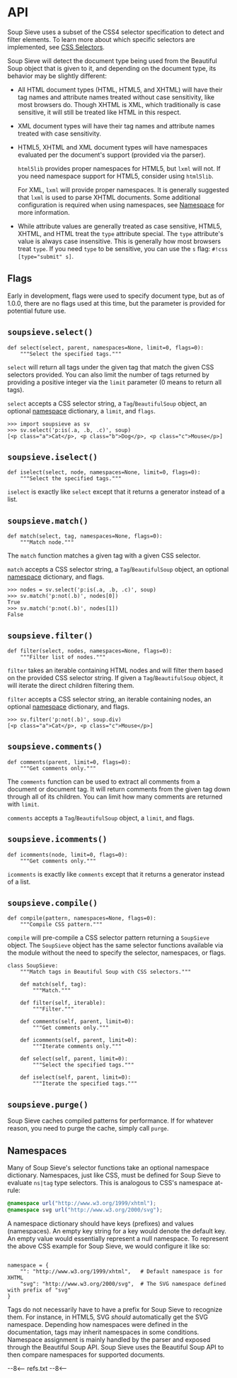 # API

Soup Sieve uses a subset of the CSS4 selector specification to detect and filter elements. To learn more about which specific selectors are implemented, see [CSS Selectors](./selectors.md).

Soup Sieve will detect the document type being used from the Beautiful Soup object that is given to it, and depending on the document type, its behavior may be slightly different:

- All HTML document types (HTML, HTML5, and XHTML) will have their tag names and attribute names treated without case sensitivity, like most browsers do. Though XHTML is XML, which traditionally is case sensitive, it will still be treated like HTML in this respect.

- XML document types will have their tag names and attribute names treated with case sensitivity.

- HTML5, XHTML and XML document types will have namespaces evaluated per the document's support (provided via the parser).

    `html5lib` provides proper namespaces for HTML5, but `lxml` will not. If you need namespace support for HTML5, consider using `html5lib`.

    For XML, `lxml` will provide proper namespaces. It is generally suggested that `lxml` is used to parse XHTML documents. Some additional configuration is required when using namespaces, see [Namespace](#namespaces) for more information.

- While attribute values are generally treated as case sensitive, HTML5, XHTML, and HTML treat the `type` attribute special. The `type` attribute's value is always case insensitive. This is generally how most browsers treat `type`. If you need `type` to be sensitive, you can use the `s` flag: `#!css [type="submit" s]`.

## Flags

Early in development, flags were used to specify document type, but as of 1.0.0, there are no flags used at this time, but the parameter is provided for potential future use.

## `soupsieve.select()`

```py3
def select(select, parent, namespaces=None, limit=0, flags=0):
    """Select the specified tags."""
```

`select` will return all tags under the given tag that match the given CSS selectors provided. You can also limit the number of tags returned by providing a positive integer via the `limit` parameter (0 means to return all tags).

`select` accepts a CSS selector string, a `Tag`/`BeautifulSoup` object, an optional [namespace](#namespaces) dictionary, a `limit`, and `flags`.

```pycon3
>>> import soupsieve as sv
>>> sv.select('p:is(.a, .b, .c)', soup)
[<p class="a">Cat</p>, <p class="b">Dog</p>, <p class="c">Mouse</p>]
```

## `soupsieve.iselect()`

```py3
def iselect(select, node, namespaces=None, limit=0, flags=0):
    """Select the specified tags."""
```

`iselect` is exactly like `select` except that it returns a generator instead of a list.

## `soupsieve.match()`

```py3
def match(select, tag, namespaces=None, flags=0):
    """Match node."""
```

The `match` function matches a given tag with a given CSS selector.

`match` accepts a CSS selector string, a `Tag`/`BeautifulSoup` object, an optional [namespace](#namespaces) dictionary, and flags.

```pycon3
>>> nodes = sv.select('p:is(.a, .b, .c)', soup)
>>> sv.match('p:not(.b)', nodes[0])
True
>>> sv.match('p:not(.b)', nodes[1])
False
```

## `soupsieve.filter()`

```py3
def filter(select, nodes, namespaces=None, flags=0):
    """Filter list of nodes."""
```

`filter` takes an iterable containing HTML nodes and will filter them based on the provided CSS selector string. If given a `Tag`/`BeautifulSoup` object, it will iterate the direct children filtering them.

`filter` accepts a CSS selector string, an iterable containing nodes, an optional [namespace](#namespaces) dictionary, and flags.

```pycon3
>>> sv.filter('p:not(.b)', soup.div)
[<p class="a">Cat</p>, <p class="c">Mouse</p>]
```

## `soupsieve.comments()`

```
def comments(parent, limit=0, flags=0):
    """Get comments only."""
```

The `comments` function can be used to extract all comments from a document or document tag. It will return comments from the given tag down through all of its children.  You can limit how many comments are returned with `limit`.

`comments` accepts a `Tag`/`BeautifulSoup` object, a `limit`, and flags.

## `soupsieve.icomments()`

```
def icomments(node, limit=0, flags=0):
    """Get comments only."""
```

`icomments` is exactly like `comments` except that it returns a generator instead of a list.

## `soupsieve.compile()`

```py3
def compile(pattern, namespaces=None, flags=0):
    """Compile CSS pattern."""
```

`compile` will pre-compile a CSS selector pattern returning a `SoupSieve` object. The `SoupSieve` object has the same selector functions available via the module without the need to specify the selector, namespaces, or flags.

```py3
class SoupSieve:
    """Match tags in Beautiful Soup with CSS selectors."""

    def match(self, tag):
        """Match."""

    def filter(self, iterable):
        """Filter."""

    def comments(self, parent, limit=0):
        """Get comments only."""

    def icomments(self, parent, limit=0):
        """Iterate comments only."""

    def select(self, parent, limit=0):
        """Select the specified tags."""

    def iselect(self, parent, limit=0):
        """Iterate the specified tags."""
```

## `soupsieve.purge()`

Soup Sieve caches compiled patterns for performance. If for whatever reason, you need to purge the cache, simply call `purge`.


## Namespaces

Many of Soup Sieve's selector functions take an optional namespace dictionary. Namespaces, just like CSS, must be defined for Soup Sieve to evaluate `ns|tag` type selectors. This is analogous to CSS's namespace at-rule:

```css
@namespace url("http://www.w3.org/1999/xhtml");
@namespace svg url("http://www.w3.org/2000/svg");
```

A namespace dictionary should have keys (prefixes) and values (namespaces). An empty key string for a key would denote the default key.  An empty value would essentially represent a null namespace.  To represent the above CSS example for Soup Sieve, we would configure it like so:

```py3

namespace = {
    "": "http://www.w3.org/1999/xhtml",   # Default namespace is for XHTML
    "svg": "http://www.w3.org/2000/svg",  # The SVG namespace defined with prefix of "svg"
}
```

Tags do not necessarily have to have a prefix for Soup Sieve to recognize them.  For instance, in HTML5, SVG *should* automatically get the SVG namespace. Depending how namespaces were defined in the documentation, tags may inherit namespaces in some conditions.  Namespace assignment is mainly handled by the parser and exposed through the Beautiful Soup API. Soup Sieve uses the Beautiful Soup API to then compare namespaces for supported documents.

--8<--
refs.txt
--8<--
